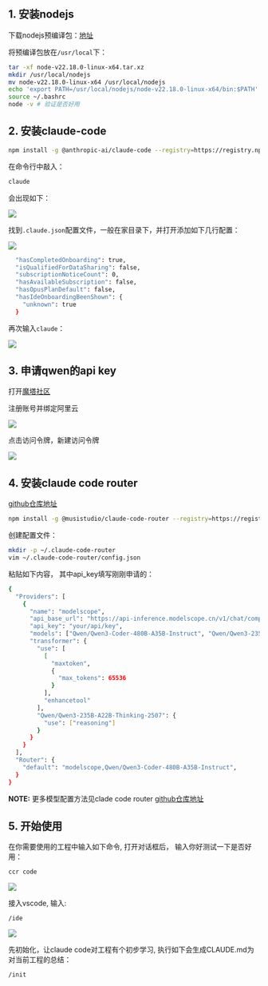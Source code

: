 ## 1. 安装nodejs

下载nodejs预编译包：[地址](https://nodejs.org/en/download)

将预编译包放在`/usr/local`下：

```bash
tar -xf node-v22.18.0-linux-x64.tar.xz 
mkdir /usr/local/nodejs
mv node-v22.18.0-linux-x64 /usr/local/nodejs
echo 'export PATH=/usr/local/nodejs/node-v22.18.0-linux-x64/bin:$PATH' >> ~/.bashrc
source ~/.bashrc
node -v # 验证是否好用
```

## 2. 安装claude-code

```bash
npm install -g @anthropic-ai/claude-code --registry=https://registry.npmmirror.com
```

在命令行中敲入：

```bash
claude
```

会出现如下：

![](assets/3.jpg)

找到`.claude.json`配置文件，一般在家目录下，并打开添加如下几行配置：

![](assets/4.jpg)

```bash
  "hasCompletedOnboarding": true,
  "isQualifiedForDataSharing": false,
  "subscriptionNoticeCount": 0,
  "hasAvailableSubscription": false,
  "hasOpusPlanDefault": false,
  "hasIdeOnboardingBeenShown": {
    "unknown": true
  }
```

再次输入`claude`：

![](assets/5.jpg)

## 3. 申请qwen的api key

打开[魔塔社区](https://modelscope.cn/my/overview)

注册账号并绑定阿里云

![](assets/6.jpg)

点击访问令牌，新建访问令牌

![](assets/7.jpg)

## 4. 安装claude code router

[github仓库地址](https://github.com/musistudio/claude-code-router)

```bash
npm install -g @musistudio/claude-code-router --registry=https://registry.npmmirror.com
```

创建配置文件：

```bash
mkdir -p ~/.claude-code-router
vim ~/.claude-code-router/config.json
```

粘贴如下内容， 其中api_key填写刚刚申请的：

```bash
{
  "Providers": [
    {
      "name": "modelscope",
      "api_base_url": "https://api-inference.modelscope.cn/v1/chat/completions",
      "api_key": "your/api/key",
      "models": ["Qwen/Qwen3-Coder-480B-A35B-Instruct", "Qwen/Qwen3-235B-A22B-Thinking-2507"],
      "transformer": {
        "use": [
          [
            "maxtoken",
            {
              "max_tokens": 65536
            }
          ],
          "enhancetool"
        ],
        "Qwen/Qwen3-235B-A22B-Thinking-2507": {
          "use": ["reasoning"]
        }
      }
    }
  ],
  "Router": {
    "default": "modelscope,Qwen/Qwen3-Coder-480B-A35B-Instruct",
  }
}
```

**NOTE:** 更多模型配置方法见clade code router [github仓库地址](https://github.com/musistudio/claude-code-router)

## 5. 开始使用

在你需要使用的工程中输入如下命令, 打开对话框后， 输入你好测试一下是否好用：

```bash
ccr code
```

![](assets/8.jpg)

接入vscode, 输入:

```bash
/ide
```

![](assets/9.jpg)

先初始化，让claude code对工程有个初步学习, 执行如下会生成CLAUDE.md为对当前工程的总结：

```bash
/init
```



